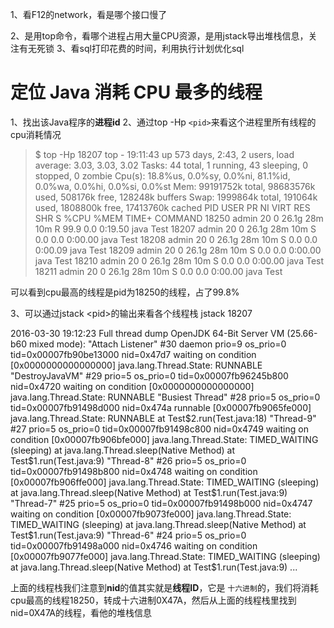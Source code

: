 1、看F12的network，看是哪个接口慢了

2、是用top命令，看哪个进程占用大量CPU资源，是用jstack导出堆栈信息，关注有无死锁
3、看sql打印花费的时间，利用执行计划优化sql




# 定位 Java 消耗 CPU 最多的线程

1、找出该Java程序的**进程id**
2、通过top -Hp `<pid>`来看这个进程里所有线程的cpu消耗情况

> $ top -Hp 18207
> top - 19:11:43 up 573 days,  2:43,  2 users,  load average: 3.03, 3.03, 3.02
> Tasks:  44 total,   1 running,  43 sleeping,   0 stopped,   0 zombie
> Cpu(s): 18.8%us,  0.0%sy,  0.0%ni, 81.1%id,  0.0%wa,  0.0%hi,  0.0%si,  0.0%st
> Mem:  99191752k total, 98683576k used,   508176k free,   128248k buffers
> Swap:  1999864k total,   191064k used,  1808800k free, 17413760k cached
> PID USER      PR  NI  VIRT  RES  SHR S %CPU %MEM    TIME+  COMMAND
> 18250 admin     20   0 26.1g  28m  10m R 99.9  0.0   0:19.50 java Test
> 18207 admin     20   0 26.1g  28m  10m S  0.0  0.0   0:00.00 java Test
> 18208 admin     20   0 26.1g  28m  10m S  0.0  0.0   0:00.09 java Test
> 18209 admin     20   0 26.1g  28m  10m S  0.0  0.0   0:00.00 java Test
> 18210 admin     20   0 26.1g  28m  10m S  0.0  0.0   0:00.00 java Test
> 18211 admin     20   0 26.1g  28m  10m S  0.0  0.0   0:00.00 java Test

可以看到cpu最高的线程是pid为18250的线程，占了99.8%

3、可以通过jstack \<pid>的输出来看各个线程栈
jstack 18207

2016-03-30 19:12:23
Full thread dump OpenJDK 64-Bit Server VM (25.66-b60 mixed mode):
"Attach Listener" #30 daemon prio=9 os_prio=0 tid=0x00007fb90be13000 nid=0x47d7 waiting on condition [0x0000000000000000]
   java.lang.Thread.State: RUNNABLE
"DestroyJavaVM" #29 prio=5 os_prio=0 tid=0x00007fb96245b800 nid=0x4720 waiting on condition [0x0000000000000000]
   java.lang.Thread.State: RUNNABLE
"Busiest Thread" #28 prio=5 os_prio=0 tid=0x00007fb91498d000 nid=0x474a runnable [0x00007fb9065fe000]
   java.lang.Thread.State: RUNNABLE
    at Test$2.run(Test.java:18)
"Thread-9" #27 prio=5 os_prio=0 tid=0x00007fb91498c800 nid=0x4749 waiting on condition [0x00007fb906bfe000]
   java.lang.Thread.State: TIMED_WAITING (sleeping)
    at java.lang.Thread.sleep(Native Method)
    at Test$1.run(Test.java:9)
"Thread-8" #26 prio=5 os_prio=0 tid=0x00007fb91498b800 nid=0x4748 waiting on condition [0x00007fb906ffe000]
   java.lang.Thread.State: TIMED_WAITING (sleeping)
    at java.lang.Thread.sleep(Native Method)
    at Test$1.run(Test.java:9)
"Thread-7" #25 prio=5 os_prio=0 tid=0x00007fb91498b000 nid=0x4747 waiting on condition [0x00007fb9073fe000]
   java.lang.Thread.State: TIMED_WAITING (sleeping)
    at java.lang.Thread.sleep(Native Method)
    at Test$1.run(Test.java:9)
"Thread-6" #24 prio=5 os_prio=0 tid=0x00007fb91498a000 nid=0x4746 waiting on condition [0x00007fb9077fe000]
   java.lang.Thread.State: TIMED_WAITING (sleeping)
    at java.lang.Thread.sleep(Native Method)
    at Test$1.run(Test.java:9)
...

上面的线程栈我们注意到**nid**的值其实就是**线程ID**，它是 `十六进制`的，我们将消耗cpu最高的线程18250，转成十六进制0X47A，然后从上面的线程栈里找到nid=0X47A的线程，看他的堆栈信息
